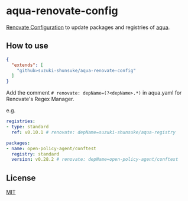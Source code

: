 # aqua-renovate-config

[Renovate Configuration](https://docs.renovatebot.com/config-presets/) to update packages and registries of [aqua](https://github.com/suzuki-shunsuke/aqua).

## How to use

```json
{
  "extends": [
    "github>suzuki-shunsuke/aqua-renovate-config"
  ]
}
```

Add the comment `# renovate: depName=(?<depName>.*)` in aqua.yaml for Renovate's Regex Manager.

e.g.

```yaml
registries:
- type: standard
  ref: v0.10.1 # renovate: depName=suzuki-shunsuke/aqua-registry

packages:
- name: open-policy-agent/conftest
  registry: standard
  version: v0.28.2 # renovate: depName=open-policy-agent/conftest
```

## License

[MIT](LICENSE)
